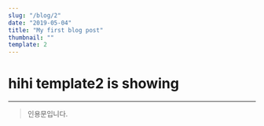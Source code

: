 ```yaml
---
slug: "/blog/2"
date: "2019-05-04"
title: "My first blog post"
thumbnail: ""
template: 2
---
```


# hihi template2 is showing
--- 
> 인용문입니다.